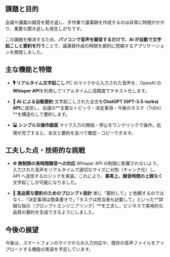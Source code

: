 ## 課題と目的

会議や講義の録音を聞き返し、手作業で議事録を作成するのは非常に時間がかかり、重要な聞き逃しも発生しがちです。

この課題を解決するため、**パソコンで音声を録音するだけで、AI が自動で文字起こしと要約を行う**ことで、議事録作成の時間を劇的に短縮するアプリケーションを開発しました。

## 主な機能と特徴

- **🎙️ リアルタイム文字起こし**
  PC のマイクから入力された音声を、OpenAI の**Whisper API**を利用してリアルタイムに高精度でテキスト化します。

- **📝 AI による自動要約**
  文字起こしされた全文を**ChatGPT (GPT-3.5-turbo) API**に送信し、会議の**主要なトピック・決定事項・今後のタスク（ToDo）**を構造化して要約します。

- **💻 シンプルな操作画面**
  マイク入力の開始・停止をワンクリックで操作。処理が完了すると、全文と要約を並べて確認・コピーできます。

## 工夫した点・技術的な挑戦

- **⚙️ 無制限の長時間録音への対応**
  Whisper API の制限に影響されないよう、入力された音声をリアルタイムで適切なサイズに分割（チャンク化）し、API へ送信するロジックを実装。これにより、**事実上、録音時間の上限なく**文字起こしが可能になりました。

- **🧠 高品質な要約のためのプロンプト設計**
  単に「要約して」と依頼するのではなく、「決定事項は箇条書きで」「タスクは担当者も記載して」といった**詳細な指示（プロンプトエンジニアリング）**を工夫し、ビジネスで実用的な品質の要約を生成できるようにしました。

## 今後の展望

今後は、スマートフォンのマイクからの入力対応や、既存の音声ファイルをアップロードする機能の実装を予定しています。
